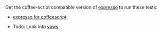 Get the coffee-script compatible version of
[expresso](https://github.com/visionmedia/expresso) to run these tests:

* [expresso for coffeescript](https://github.com/jedp/expresso)

* Todo: Look into [vows](http://vowsjs.org)